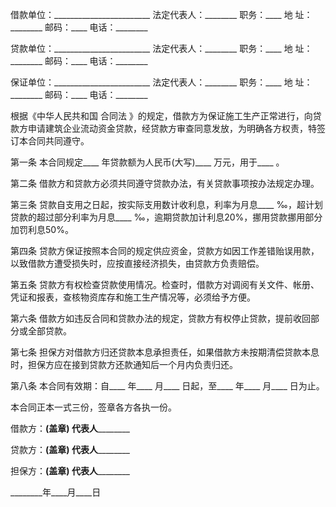 
 


借款单位：________________________ 法定代表人：________ 职务：____ 地 址：________ 邮码：____ 电话：________


贷款单位：________________________ 法定代表人：________ 职务：____ 地 址：________ 邮码：____ 电话：________


保证单位：________________________ 法定代表人：________ 职务：____ 地 址：________ 邮码：____ 电话：________


根据《中华人民共和国
合同法
》的规定，借款方为保证施工生产正常进行，向贷款方申请建筑企业流动资金贷款，经贷款方审查同意发放，为明确各方权责，特签订本合同共同遵守。


第一条 本合同规定____ 年贷款额为人民币(大写)____ 万元，用于____ 。


第二条 借款方和贷款方必须共同遵守贷款办法，有关贷款事项按办法规定办理。


第三条 贷款自支用之日起，按实际支用数计收利息，利率为月息____ ‰，超计划贷款的超过部分利率为月息____ ‰，逾期贷款加计利息20%，挪用贷款挪用部分加罚利息50%。


第四条 贷款方保证按照本合同的规定供应资金，贷款方如因工作差错贻误用款，以致借款方遭受损失时，应按直接经济损失，由贷款方负责赔偿。


第五条 贷款方有权检查贷款使用情况。检查时，借款方对调阅有关文件、帐册、凭证和报表，查核物资库存和施工生产情况等，必须给予方便。


第六条 借款方如违反合同和贷款办法的规定，贷款方有权停止贷款，提前收回部分或全部贷款。


第七条 担保方对借款方归还贷款本息承担责任，如果借款方未按期清偿贷款本息时，担保方应在接到贷款方还款通知后一个月内负责归还。


第八条 本合同有效期：自____ 年____ 月____ 日起，至____ 年____ 月____ 日为止。


本合同正本一式三份，签章各方各执一份。


借款方：____________(盖章)________ 代表人____________


贷款方：____________(盖章)________ 代表人____________


担保方：____________(盖章)________ 代表人____________


________年____月____日
 


 

 
 
 
 
 
  


  
 

  


  


  
 
 
 
 

